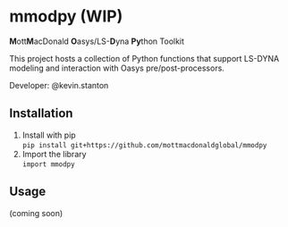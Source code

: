 # mmodpy (WIP)

**M**ott**M**acDonald **O**asys/LS-**D**yna **Py**thon Toolkit

This project hosts a collection of Python functions that support LS-DYNA modeling and interaction with Oasys pre/post-processors.

Developer: @kevin.stanton

## Installation

1. Install with pip <br />
`pip install git+https://github.com/mottmacdonaldglobal/mmodpy`
2. Import the library <br />
`import mmodpy`

## Usage
(coming soon)

